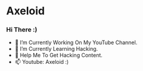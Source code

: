# Axeloid
### Hi There :)
- 🔭 I’m Currently Working On My YouTube Channel.
- 🌱 I’m Currently Learning Hacking.
- 💬 Help Me To Get Hacking Content.
- 📫 Youtube: Axeloid :)
